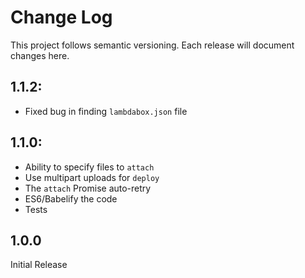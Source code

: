 # Change Log

This project follows semantic versioning.  Each release will document changes here.

## 1.1.2:

- Fixed bug in finding `lambdabox.json` file

## 1.1.0:

- Ability to specify files to `attach`
- Use multipart uploads for `deploy`
- The `attach` Promise auto-retry
- ES6/Babelify the code
- Tests


## 1.0.0

Initial Release
